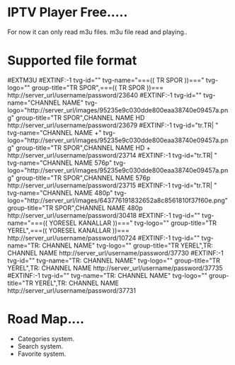 # IPTV Player Free.....

For now it can only read m3u files. m3u file read and playing.. 

# Supported file format

#EXTM3U
#EXTINF:-1 tvg-id="" tvg-name="===((  TR SPOR  ))===" tvg-logo="" group-title="TR SPOR",===((  TR SPOR  ))===
http://server_url/username/password/23640
#EXTINF:-1 tvg-id="" tvg-name="CHANNEL NAME" tvg-logo="http://server_url/images/95235e9c030dde800eaa38740e09457a.png" group-title="TR SPOR",CHANNEL NAME  HD
http://server_url/username/password/23679
#EXTINF:-1 tvg-id="tr.TR| " tvg-name="CHANNEL NAME +" tvg-logo="http://server_url/images/95235e9c030dde800eaa38740e09457a.png" group-title="TR SPOR",CHANNEL NAME HD +
http://server_url/username/password/23714
#EXTINF:-1 tvg-id="tr.TR| " tvg-name="CHANNEL NAME 576p" tvg-logo="http://server_url/images/95235e9c030dde800eaa38740e09457a.png" group-title="TR SPOR",CHANNEL NAME 576p
http://server_url/username/password/23715
#EXTINF:-1 tvg-id="tr.TR| " tvg-name="CHANNEL NAME 480p" tvg-logo="http://server_url/images/643776191832652a8c8561810f37f60e.png" group-title="TR SPOR",CHANNEL NAME 480p
http://server_url/username/password/30418
#EXTINF:-1 tvg-id="" tvg-name="===(( YORESEL KANALLAR ))===" tvg-logo="" group-title="TR  YEREL",===(( YORESEL KANALLAR ))===
http://server_url/username/password/10724
#EXTINF:-1 tvg-id="" tvg-name="TR: CHANNEL NAME" tvg-logo="" group-title="TR  YEREL",TR: CHANNEL NAME
http://server_url/username/password/37730
#EXTINF:-1 tvg-id="" tvg-name="TR: CHANNEL NAME" tvg-logo="" group-title="TR  YEREL",TR: CHANNEL NAME
http://server_url/username/password/37735
#EXTINF:-1 tvg-id="" tvg-name="TR: CHANNEL NAME" tvg-logo="" group-title="TR  YEREL",TR: CHANNEL NAME
http://server_url/username/password/37731

# Road Map....
* Categories system.
* Search system.
* Favorite system.